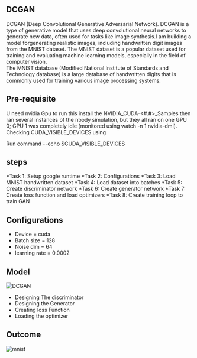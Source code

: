 ## DCGAN
DCGAN (Deep Convolutional Generative Adversarial Network). DCGAN is a type of generative model that uses deep convolutional neural networks to generate new data, often used for tasks like image synthesis.I am building a model forgenerating realistic images, including handwritten digit images from the MNIST dataset. The MNIST dataset is a popular dataset used for training and evaluating machine learning models, especially in the field of computer vision.  
The MNIST database (Modified National Institute of Standards and Technology database) is a large database of handwritten digits that is commonly used for training various image processing systems.

## Pre-requisite[](url)
U need  nvidia Gpu to run this install the NVIDIA_CUDA-<#.#>_Samples then ran several instances of the nbody simulation, but they all ran on one GPU 0; GPU 1 was completely idle (monitored using watch -n 1 nvidia-dmi). Checking CUDA_VISIBLE_DEVICES using

Run command --echo $CUDA_VISIBLE_DEVICES
## steps[](url)
*Task 1: Setup google runtime
*Task 2: Configurations
*Task 3: Load MNIST handwritten dataset
*Task 4: Load dataset into batches
*Task 5: Create discriminator network
*Task 6: Create generator network
*Task 7: Create loss function and load optimizers
*Task 8: Create training loop to train GAN 

## Configurations [](url)
* Device = cuda
* Batch size = 128
* Noise dim = 64
* learning rate  = 0.0002
  
## Model[](url)
![DCGAN](https://github.com/Pranita-karmakar/DCGAN/assets/134129172/4a511970-4916-4883-af98-c44a609ece87)
* Designing The discriminator
* Designing the Generator
* Creating loss Function
* Loading the optimizer

  
## Outcome[](url)
![mnist](https://github.com/Pranita-karmakar/DCGAN/assets/134129172/6dd630e3-8e6d-486e-a60c-970d56ea94c5)
